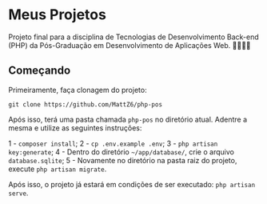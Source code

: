 # Meus Projetos

Projeto final para a disciplina de Tecnologias de Desenvolvimento Back-end (PHP) da Pós-Graduação em Desenvolvimento de Aplicações Web. 👨🏻‍💻👾

## Começando

Primeiramente, faça clonagem do projeto:

```
git clone https://github.com/MattZ6/php-pos
```

Após isso, terá uma pasta chamada `php-pos` no diretório atual. Adentre a mesma e utilize as seguintes instruções:

1 - `composer install`;
2 - `cp .env.example .env`;
3 - `php artisan key:generate`;
4 - Dentro do diretório `~/app/database/`, crie o arquivo `database.sqlite`;
5 - Novamente no diretório na pasta raiz do projeto, execute `php artisan migrate`.

Após isso, o projeto já estará em condições de ser executado: `php artisan serve`.
